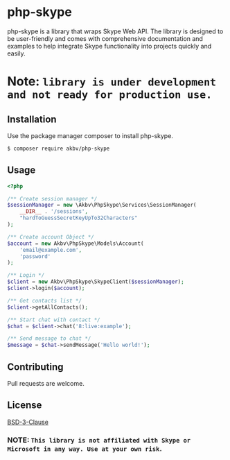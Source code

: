 # php-skype
php-skype is a library that wraps Skype Web API. The library is designed to be user-friendly and comes with comprehensive documentation and examples to help integrate Skype functionality into projects quickly and easily.

# Note: `library is under development and not ready for production use.`

## Installation 


Use the package manager composer to install php-skype. 

```bash 
$ composer require akbv/php-skype 
```

## Usage
```PHP
<?php

/** Create session manager */
$sessionManager = new \Akbv\PhpSkype\Services\SessionManager(
    __DIR__ . '/sessions',
    "hardToGuessSecretKeyUpTo32Characters"
);

/** Create account Object */
$account = new Akbv\PhpSkype\Models\Account(
    'email@example.com',
    'password'
);

/** Login */
$client = new Akbv\PhpSkype\SkypeClient($sessionManager);
$client->login($account);

/** Get contacts list */
$client->getAllContacts();

/** Start chat with contact */
$chat = $client->chat('8:live:example');

/** Send message to chat */
$message = $chat->sendMessage('Hello world!'); 

```

## Contributing

Pull requests are welcome.

## License

[BSD-3-Clause](https://opensource.org/licenses/BSD-3-Clause)

### NOTE: `This library is not affiliated with Skype or Microsoft in any way. Use at your own risk`.